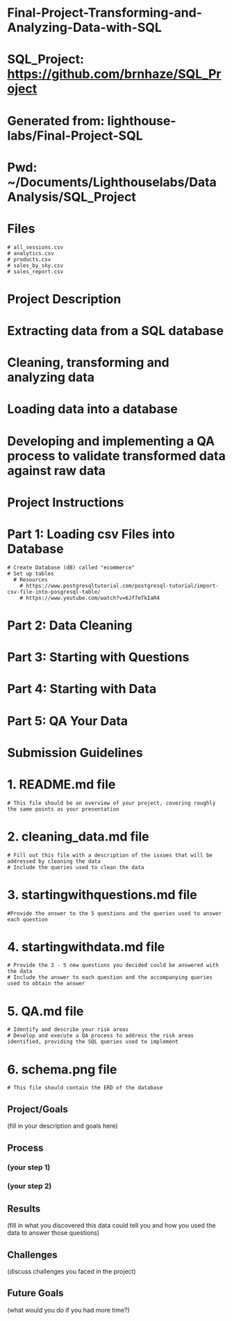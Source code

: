 # Final-Project-Transforming-and-Analyzing-Data-with-SQL


# SQL_Project: https://github.com/brnhaze/SQL_Project
# Generated from: lighthouse-labs/Final-Project-SQL
# Pwd: ~/Documents/Lighthouselabs/Data Analysis/SQL_Project
  # Files
    # all_sessions.csv
    # analytics.csv
    # products.csv
    # sales_by_sky.csv
    # sales_report.csv

# Project Description
  # Extracting data from a SQL database
  # Cleaning, transforming and analyzing data
  # Loading data into a database
  # Developing and implementing a QA process to validate transformed data against raw data

# Project Instructions
  # Part 1: Loading csv Files into Database
    # Create Database (dB) called "ecommerce"
    # Set up tables
      # Resources
        # https://www.postgresqltutorial.com/postgresql-tutorial/import-csv-file-into-posgresql-table/
        # https://www.youtube.com/watch?v=6Jf7eTkIaR4
  # Part 2: Data Cleaning
  # Part 3: Starting with Questions
  # Part 4: Starting with Data
  # Part 5: QA Your Data

# Submission Guidelines
  # 1. README.md file
    # This file should be an overview of your project, covering roughly the same points as your presentation
  # 2. cleaning_data.md file
    # Fill out this file with a description of the issues that will be addressed by cleaning the data
    # Include the queries used to clean the data
  # 3. startingwithquestions.md file
    #Provide the answer to the 5 questions and the queries used to answer each question
  # 4. startingwithdata.md file
    # Provide the 3 - 5 new questions you decided could be answered with the data
    # Include the answer to each question and the accompanying queries used to obtain the answer
  # 5. QA.md file
    # Identify and describe your risk areas
    # Develop and execute a QA process to address the risk areas identified, providing the SQL queries used to implement
  # 6. schema.png file
    # This file should contain the ERD of the database

## Project/Goals
(fill in your description and goals here)

## Process
### (your step 1)
### (your step 2)

## Results
(fill in what you discovered this data could tell you and how you used the data to answer those questions)

## Challenges 
(discuss challenges you faced in the project)

## Future Goals
(what would you do if you had more time?)
